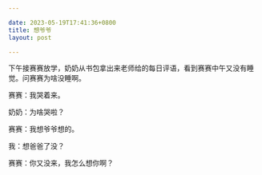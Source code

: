 ```yaml
---

date: 2023-05-19T17:41:36+0800
title: 想爷爷
layout: post

---
```


下午接赛赛放学，奶奶从书包拿出来老师给的每日评语，看到赛赛中午又没有睡觉。问赛赛为啥没睡啊。

赛赛：我哭着来。

奶奶：为啥哭啦？

赛赛：我想爷爷想的。

我：想爸爸了没？

赛赛：你又没来，我怎么想你啊？
